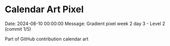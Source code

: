 # Calendar Art Pixel

Date: 2024-08-10 00:00:00
Message: Gradient pixel week 2 day 3 - Level 2 (commit 1/5)

Part of GitHub contribution calendar art

